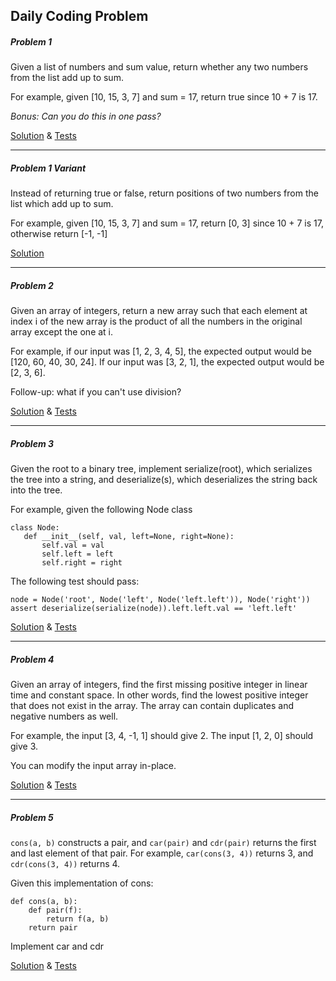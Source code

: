 ## Daily Coding Problem

##### Problem 1

Given a list of numbers and sum value, return whether any two numbers from the list add up to sum.

For example, given [10, 15, 3, 7] and sum = 17, return true since 10 + 7 is 17.

_Bonus: Can you do this in one pass?_
 
[Solution](src/main/java/io/codingproblem/Problem1.java) & [Tests](src/test/java/io/codingproblem/Problem1Test.java)

---

##### Problem 1 Variant

Instead of returning true or false, return positions of two numbers from the list which add up to sum.
 
For example, given [10, 15, 3, 7] and sum = 17, return [0, 3] since 10 + 7 is 17, otherwise return [-1, -1]

[Solution](src/main/java/io/codingproblem/Problem1Variant.java)

---

##### Problem 2

Given an array of integers, return a new array such that each element at index i of the new array is the product of all the numbers in the original array except the one at i.

For example, if our input was [1, 2, 3, 4, 5], the expected output would be [120, 60, 40, 30, 24]. If our input was [3, 2, 1], the expected output would be [2, 3, 6].

Follow-up: what if you can't use division?

[Solution](src/main/java/io/codingproblem/Problem2.java) & [Tests](src/test/java/io/codingproblem/Problem2Test.java)

---

##### Problem 3

Given the root to a binary tree, implement serialize(root), which serializes the tree into a string, and deserialize(s), which deserializes the string back into the tree.

For example, given the following Node class
```
class Node:
   def __init__(self, val, left=None, right=None):
       self.val = val
       self.left = left
       self.right = right
```
The following test should pass:
```
node = Node('root', Node('left', Node('left.left')), Node('right'))
assert deserialize(serialize(node)).left.left.val == 'left.left'
```
[Solution](src/main/java/io/codingproblem/Problem3.java) & [Tests](src/test/java/io/codingproblem/Problem3Test.java)

---

##### Problem 4

Given an array of integers, find the first missing positive integer in linear time and constant space. In other words, find the lowest positive integer that does not exist in the array. The array can contain duplicates and negative numbers as well.

For example, the input [3, 4, -1, 1] should give 2. The input [1, 2, 0] should give 3.

You can modify the input array in-place.

[Solution](src/main/java/io/codingproblem/Problem4.java) & [Tests](src/test/java/io/codingproblem/Problem4Test.java)

---

##### Problem 5

```cons(a, b)``` constructs a pair, and ```car(pair)``` and ```cdr(pair)``` returns the first and last element of that pair.
For example, ```car(cons(3, 4))``` returns 3, and ```cdr(cons(3, 4))``` returns 4.

Given this implementation of cons:
```
def cons(a, b):
    def pair(f):
        return f(a, b)
    return pair
```
Implement car and cdr

[Solution](src/main/java/io/codingproblem/Problem5.java) & [Tests](src/test/java/io/codingproblem/Problem5Test.java)